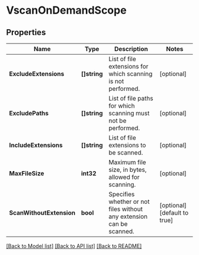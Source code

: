 # VscanOnDemandScope

## Properties

Name | Type | Description | Notes
------------ | ------------- | ------------- | -------------
**ExcludeExtensions** | **[]string** | List of file extensions for which scanning is not performed. | [optional] 
**ExcludePaths** | **[]string** | List of file paths for which scanning must not be performed. | [optional] 
**IncludeExtensions** | **[]string** | List of file extensions to be scanned. | [optional] 
**MaxFileSize** | **int32** | Maximum file size, in bytes, allowed for scanning. | [optional] 
**ScanWithoutExtension** | **bool** | Specifies whether or not files without any extension can be scanned. | [optional] [default to true]

[[Back to Model list]](../README.md#documentation-for-models) [[Back to API list]](../README.md#documentation-for-api-endpoints) [[Back to README]](../README.md)


